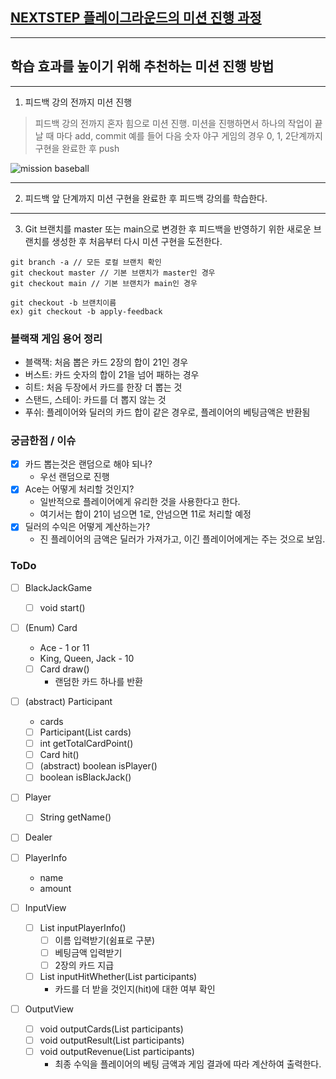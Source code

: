 ## [NEXTSTEP 플레이그라운드의 미션 진행 과정](https://github.com/next-step/nextstep-docs/blob/master/playground/README.md)

---

## 학습 효과를 높이기 위해 추천하는 미션 진행 방법

---

1. 피드백 강의 전까지 미션 진행

> 피드백 강의 전까지 혼자 힘으로 미션 진행. 미션을 진행하면서 하나의 작업이 끝날 때 마다 add, commit
> 예를 들어 다음 숫자 야구 게임의 경우 0, 1, 2단계까지 구현을 완료한 후 push

![mission baseball](https://raw.githubusercontent.com/next-step/nextstep-docs/master/playground/images/mission_baseball.png)

---

2. 피드백 앞 단계까지 미션 구현을 완료한 후 피드백 강의를 학습한다.

---

3. Git 브랜치를 master 또는 main으로 변경한 후 피드백을 반영하기 위한 새로운 브랜치를 생성한 후 처음부터 다시 미션 구현을 도전한다.

```
git branch -a // 모든 로컬 브랜치 확인
git checkout master // 기본 브랜치가 master인 경우
git checkout main // 기본 브랜치가 main인 경우

git checkout -b 브랜치이름
ex) git checkout -b apply-feedback
```

### 블랙잭 게임 용어 정리

- 블랙잭: 처음 뽑은 카드 2장의 합이 21인 경우
- 버스트: 카드 숫자의 합이 21을 넘어 패하는 경우
- 히트: 처음 두장에서 카드를 한장 더 뽑는 것
- 스탠드, 스테이: 카드를 더 뽑지 않는 것
- 푸쉬: 플레이어와 딜러의 카드 합이 같은 경우로, 플레이어의 베팅금액은 반환됨

### 궁금한점 / 이슈

- [x] 카드 뽑는것은 랜덤으로 해야 되나?
    - 우선 랜덤으로 진행
- [x] Ace는 어떻게 처리할 것인지?
    - 일반적으로 플레이어에게 유리한 것을 사용한다고 한다.
    - 여기서는 합이 21이 넘으면 1로, 안넘으면 11로 처리할 예정
- [x] 딜러의 수익은 어떻게 계산하는가?
    - 진 플레이어의 금액은 딜러가 가져가고, 이긴 플레이어에게는 주는 것으로 보임.

### ToDo

- [ ] BlackJackGame
    - [ ] void start()

- [ ] (Enum) Card
    - Ace - 1 or 11
    - King, Queen, Jack - 10
    - [ ] Card draw()
        - 랜덤한 카드 하나를 반환

- [ ] (abstract) Participant
    - cards
    - [ ] Participant(List<Card> cards)
    - [ ] int getTotalCardPoint()
    - [ ] Card hit()
    - [ ] (abstract) boolean isPlayer()
    - [ ] boolean isBlackJack()

- [ ] Player
    - [ ] String getName()
- [ ] Dealer

- [ ] PlayerInfo
    - name
    - amount

- [ ] InputView
    - [ ] List<Participant> inputPlayerInfo()
        - [ ] 이름 입력받기(쉼표로 구분)
        - [ ] 베팅금액 입력받기
        - [ ] 2장의 카드 지급
    - [ ] List<Participant> inputHitWhether(List<Participant> participants)
        - 카드를 더 받을 것인지(hit)에 대한 여부 확인

- [ ] OutputView
    - [ ] void outputCards(List<Participant> participants)
    - [ ] void outputResult(List<Participant> participants)
    - [ ] void outputRevenue(List<Participant> participants)
        - 최종 수익을 플레이어의 베팅 금액과 게임 결과에 따라 계산하여 출력한다.
